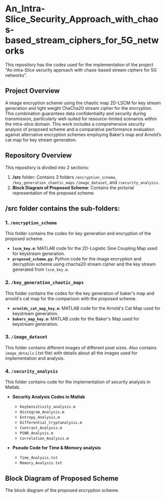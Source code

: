 # An_Intra-Slice_Security_Approach_with_chaos-based_stream_ciphers_for_5G_networks
This repository has the codes used for the implementation of the project "An intra-Slice security approach with chaos-based stream ciphers for 5G networks".
## Project Overview
A image encryption scheme using the chaotic map 2D-LSCM for key stream generation and light weight ChaCha20 stream cipher for the encryption. This combination guarantees data confidentiality and security during transmission, particularly well-suited for resource-limited scenarios within the intra-slice domain. This work includes a comprehensive security analysis of proposed scheme and a comparative performance evaluation against alternative encryption schemes employing Baker’s map and Arnold’s cat map for key stream generation.
## Repository Overview

This repository is divided into 2 sections:

1. **/src** folder: Contains 3 folders `/encryption_scheme`, `/key_generation_chaotic_maps` `/image_dataset`, and `/security_analysis`.
2. **Block Diagram of Proposed Scheme**: Contains the pictorial representation of the proposed scheme.

/src folder contains the sub-folders:
-------------------------------------

### 1. `/encryption_scheme`

This folder contains the codes for key generation and encryption of the proposed scheme.

- **`lscm_key.m`**: MATLAB code for the 2D-Logistic Sine Coupling Map used for keystream generation.
- **`proposed_scheme.py`**: Python code for the image encryption and decryption scheme using chacha20 stream cipher and the key stream generated from `lscm_key.m`.
### 2. `/key_generation_chaotic_maps`
This folder contains the codes for the key generation of baker's map and arnold's cat map for the comparison with the proposed scheme.
- **`arnolds_cat_map_key.m`**: MATLAB code for the Arnold's Cat Map used for keystream generation.
- **`bakers_map_key.m`**: MATLAB code for the Baker's Map used for keystream generation.
### 3. `/image_dataset`
This folder contains different images of different pixel sizes. Also contains `image_details` (.txt file) with details about all the images used for implementation and analysis.

### 4. `/security_analysis`

This folder contains code for the implementation of security analysis in Matlab.

- **Security Analysis Codes in Matlab**
    - `KeySensitivity_analysis.m`
    - `Histogram_Analysis.m`
    - `Entropy_Analysis.m`
    - `Differential_Cryptanalysis.m`
    - `Contrast_Analysis.m`
    - `PSNR_Analysis.m`
    - `Correlation_Analysis.m`

- **Pseudo Code for Time & Memory analysis** 
    - `Time_Analysis.txt`
    - `Memory_Analysis.txt`

## Block Diagram of Proposed Scheme

The block diagram of the proposed encryption scheme.




